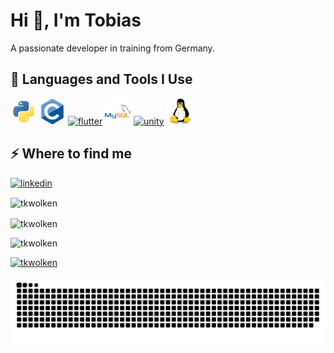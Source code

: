 <h1>Hi 👋, I'm Tobias</h1>
<p>A passionate developer in training from Germany.</p>
<h2>🚀 Languages and Tools I Use</h2>
<p><a target="_blank" href="https://raw.githubusercontent.com/devicons/devicon/master/icons/python/python-original.svg" style="display: inline-block;"><img src="https://raw.githubusercontent.com/devicons/devicon/master/icons/python/python-original.svg" alt="python" width="42" height="42" /></a>
<a target="_blank" href="https://raw.githubusercontent.com/devicons/devicon/master/icons/c/c-original.svg" style="display: inline-block;"><img src="https://raw.githubusercontent.com/devicons/devicon/master/icons/c/c-original.svg" alt="c" width="42" height="42" /></a>
<a target="_blank" href="https://www.vectorlogo.zone/logos/flutterio/flutterio-icon.svg" style="display: inline-block;"><img src="https://www.vectorlogo.zone/logos/flutterio/flutterio-icon.svg" alt="flutter" width="42" height="42" /></a>
<a target="_blank" href="https://raw.githubusercontent.com/devicons/devicon/master/icons/mysql/mysql-original-wordmark.svg" style="display: inline-block;"><img src="https://raw.githubusercontent.com/devicons/devicon/master/icons/mysql/mysql-original-wordmark.svg" alt="mysql" width="42" height="42" /></a>
<a target="_blank" href="https://www.vectorlogo.zone/logos/unity3d/unity3d-icon.svg" style="display: inline-block;"><img src="https://www.vectorlogo.zone/logos/unity3d/unity3d-icon.svg" alt="unity" width="42" height="42" /></a>
<a target="_blank" href="https://raw.githubusercontent.com/devicons/devicon/master/icons/linux/linux-original.svg" style="display: inline-block;"><img src="https://raw.githubusercontent.com/devicons/devicon/master/icons/linux/linux-original.svg" alt="linux" width="42" height="42" /></a></p>
<h2>⚡️ Where to find me</h2>
<p><a target="_blank" href="https://www.linkedin.com/in/https://www.linkedin.com/in/tobias-wolken-3033b7302/" style="display: inline-block;"><img src="https://img.shields.io/badge/linkedin-logo?style=for-the-badge&logo=linkedin&logoColor=white&color=%230a77b6" alt="linkedin" /></a></p>
<p><img align="center" src="https://github-readme-stats.vercel.app/api?username=tkwolken&show_icons=true&locale=en" alt="tkwolken" /></p>
<p><img align="center" src="https://github-readme-streak-stats.herokuapp.com/?user=tkwolken&" alt="tkwolken" /></p>
<p><img src="https://github-readme-stats.vercel.app/api/top-langs?username=tkwolken&show_icons=true&locale=en&layout=compact" alt="tkwolken" /></p>
<p><a href="https://github.com/ryo-ma/github-profile-trophy"><img src="https://github-profile-trophy.vercel.app/?username=tkwolken" alt="tkwolken" /></a></p>

<picture>
  <source media="(prefers-color-scheme: dark)" srcset="https://raw.githubusercontent.com/tkwolken/tkwolken/output/github-snake-dark.svg" />
  <source media="(prefers-color-scheme: light)" srcset="https://raw.githubusercontent.com/tkwolken/tkwolken/output/github-snake.svg" />
  <img alt="github-snake" src="https://raw.githubusercontent.com/tkwolken/tkwolken/output/github-snake.svg" />
</picture>
